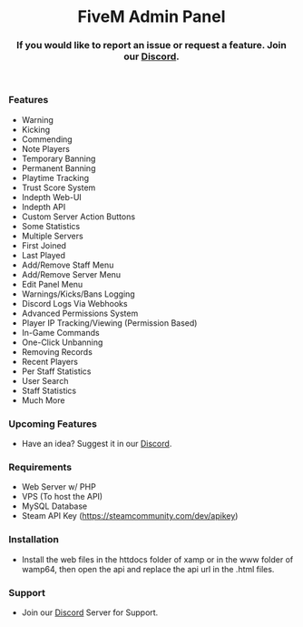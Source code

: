 <p align="center">
  <h1 align="center">
      FiveM Admin Panel
  </h1>
  <h3 align="center">
      If you would like to report an issue or request a feature. Join our <a href="https://discord.gg/bSrX4cVJG2">Discord</a>.
  </h3>
</p>

<br/>


### Features
* Warning
* Kicking
* Commending
* Note Players
* Temporary Banning
* Permanent Banning
* Playtime Tracking
* Trust Score System
* Indepth Web-UI
* Indepth API
* Custom Server Action Buttons
* Some Statistics
* Multiple Servers
* First Joined
* Last Played
* Add/Remove Staff Menu
* Add/Remove Server Menu
* Edit Panel Menu
* Warnings/Kicks/Bans Logging
* Discord Logs Via Webhooks
* Advanced Permissions System
* Player IP Tracking/Viewing (Permission Based)
* In-Game Commands
* One-Click Unbanning
* Removing Records
* Recent Players
* Per Staff Statistics
* User Search
* Staff Statistics
* Much More

### Upcoming Features
* Have an idea? Suggest it in our [Discord](https://discord.gg/R54TXzd33M).

### Requirements
* Web Server w/ PHP
* VPS (To host the API)
* MySQL Database
* Steam API Key (https://steamcommunity.com/dev/apikey)


### Installation
* Install the web files in the httdocs folder of xamp or in the www folder of wamp64, then open the api and replace the api url in the .html files.


### Support
* Join our [Discord](https://discord.gg/R54TXzd33M) Server for Support.
